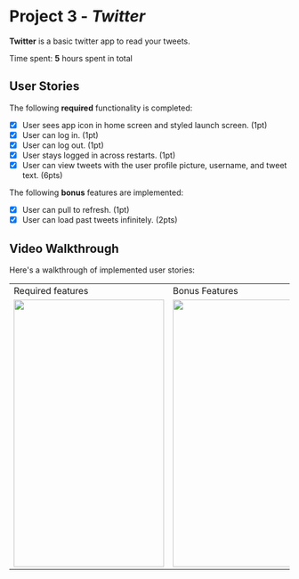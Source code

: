 # Project 3 - *Twitter*

**Twitter** is a basic twitter app to read your tweets.

Time spent: **5** hours spent in total

## User Stories

The following **required** functionality is completed:

- [X] User sees app icon in home screen and styled launch screen. (1pt)
- [X] User can log in. (1pt)
- [X] User can log out. (1pt)
- [X] User stays logged in across restarts. (1pt)
- [X] User can view tweets with the user profile picture, username, and tweet text. (6pts)

The following **bonus** features are implemented:

- [X] User can pull to refresh. (1pt)
- [X] User can load past tweets infinitely. (2pts)

## Video Walkthrough

Here's a walkthrough of implemented user stories:

<table>
  <tr>
    <td>Required features</td>
     <td>Bonus Features</td>
  </tr>
  <tr>
    <td><img src="http://g.recordit.co/5ghvVnoBA4.gif" width=270 height=480></td>
    <td><img src="http://g.recordit.co/HHYkoJ0V3Q.gif" width=270 height=480></td>
  </tr>
 </table>
